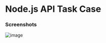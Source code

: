 # Node.js API Task Case

### Screenshots
![image](https://github.com/user-attachments/assets/ab72294f-4c44-431e-9646-507c50f4d79a)
